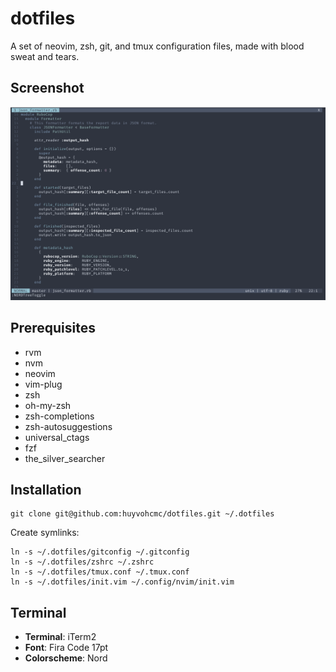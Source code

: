 # dotfiles

A set of neovim, zsh, git, and tmux configuration files, made with blood sweat and tears.

## Screenshot

![screenshot](screenshot.png)

## Prerequisites

- rvm
- nvm
- neovim
- vim-plug
- zsh
- oh-my-zsh
- zsh-completions
- zsh-autosuggestions
- universal_ctags
- fzf
- the_silver_searcher

## Installation

```
git clone git@github.com:huyvohcmc/dotfiles.git ~/.dotfiles
```

Create symlinks:

```
ln -s ~/.dotfiles/gitconfig ~/.gitconfig
ln -s ~/.dotfiles/zshrc ~/.zshrc
ln -s ~/.dotfiles/tmux.conf ~/.tmux.conf
ln -s ~/.dotfiles/init.vim ~/.config/nvim/init.vim
```

## Terminal

- **Terminal**: iTerm2
- **Font**: Fira Code 17pt
- **Colorscheme**: Nord
